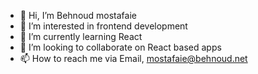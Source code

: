 - 👋 Hi, I’m Behnoud mostafaie
- 👀 I’m interested in frontend development
- 🌱 I’m currently learning React
- 💞️ I’m looking to collaborate on React based apps
- 📫 How to reach me via Email, mostafaie@behnoud.net

<!---
Behnoudmst/Behnoudmst is a ✨ special ✨ repository because its `README.md` (this file) appears on your GitHub profile.
You can click the Preview link to take a look at your changes.
--->
